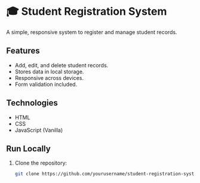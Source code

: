 # 🎓 Student Registration System

A simple, responsive system to register and manage student records.

## Features

- Add, edit, and delete student records.
- Stores data in local storage.
- Responsive across devices.
- Form validation included.

## Technologies

- HTML
- CSS
- JavaScript (Vanilla)

## Run Locally

1. Clone the repository:
   ```bash
   git clone https://github.com/yourusername/student-registration-system.git
